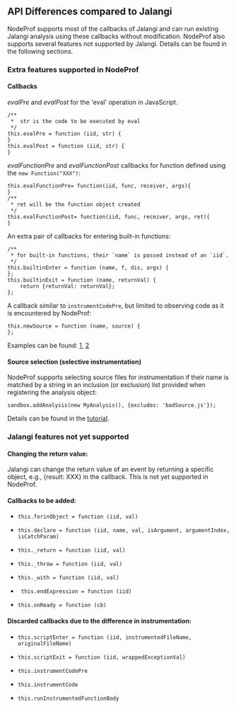 ## API Differences compared to Jalangi

NodeProf supports most of the callbacks of Jalangi and can run existing Jalangi analysis using these callbacks without modification.
NodeProf also supports several features not supported by Jalangi. Details can be found in the following sections.

### Extra features supported in NodeProf

#### Callbacks

_evalPre_ and _evalPost_ for the 'eval' operation in JavaScript.

```
/**
 *  str is the code to be executed by eval
 */
this.evalPre = function (iid, str) {
}
this.evalPost = function (iid, str) {
}
```

_evalFunctionPre_ and _evalFunctionPost_ callbacks for function defined using the ```new Function("XXX")```:

```
this.evalFunctionPre= function(iid, func, receiver, args){
}
/**
 * ret will be the function object created
 */
this.evalFunctionPost= function(iid, func, receiver, args, ret){
}
```

An extra pair of callbacks for entering built-in functions:

```
/**
 * for built-in functions, their `name` is passed instead of an `iid`.
 */
this.builtinEnter = function (name, f, dis, args) {
};
this.builtinExit = function (name, returnVal) {
	return {returnVal: returnVal};
};
```

A callback similar to `instrumentCodePre`, but limited to observing code as it is encountered by NodeProf:

```
this.newSource = function (name, source) {
};
```

Examples can be found:
[1](https://github.com/Haiyang-Sun/nodeprof.js/blob/master/src/ch.usi.inf.nodeprof/js/analysis/extra-features/extra.js), [2](https://github.com/Haiyang-Sun/nodeprof.js/blob/master/src/ch.usi.inf.nodeprof/js/analysis/builtin-feature/analysis.js)

#### Source selection (selective instrumentation)

NodeProf supports selecting source files for instrumentation if their name is matched by a string
in an inclusion (or exclusion) list provided when registering the analysis object:

```
sandbox.addAnalysis(new MyAnalysis(), {excludes: 'badSource.js'});
```

Details can be found in the [tutorial](Tutorial.md).

### Jalangi features not yet supported

#### Changing the return value:
Jalangi can change the return value of an event by returning a specific object, e.g., {result: XXX} in the callback. This is not yet supported in NodeProf.


#### Callbacks to be added:

- ``` this.forinObject = function (iid, val)  ```

- ``` this.declare = function (iid, name, val, isArgument, argumentIndex, isCatchParam) ```

- ``` this._return = function (iid, val) ```

- ``` this._throw = function (iid, val)  ```

- ``` this._with = function (iid, val) ```

- ```  this.endExpression = function (iid) ```

- ``` this.onReady = function (cb) ```

####  Discarded callbacks due to the difference in instrumentation:

- ``` this.scriptEnter = function (iid, instrumentedFileName, originalFileName) ```

- ``` this.scriptExit = function (iid, wrappedExceptionVal) ```

- ``` this.instrumentCodePre ```

- ``` this.instrumentCode ```

- ``` this.runInstrumentedFunctionBody ```
